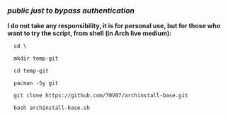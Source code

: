 
### *public just to bypass authentication*

**I do not take any responsibility, it is for personal use, but for those who want to try the script, from shell (in Arch live medium):**
```
  cd \
  
  mkdir temp-git
  
  cd temp-git
  
  pacman -Sy git
  
  git clone https://github.com/70V07/archinstall-base.git
  
  bash archinstall-base.sh
```
